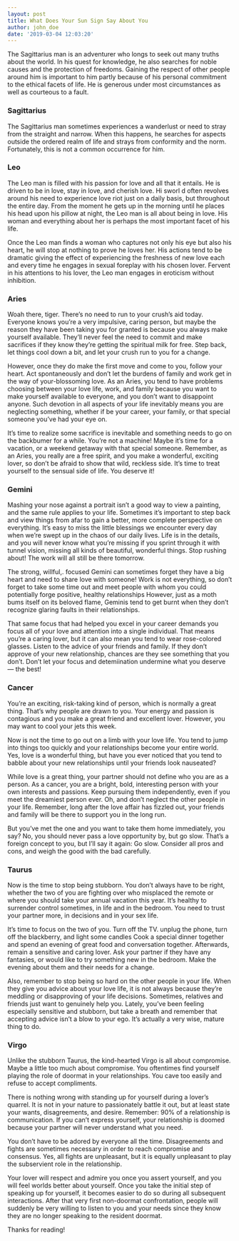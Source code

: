 ```yaml
---
layout: post
title: What Does Your Sun Sign Say About You
author: john_doe
date: '2019-03-04 12:03:20'
---
```

The Sagittarius man is an adventurer who longs to seek out many truths about the world. In his quest for knowledge, he also searches for noble causes and the protection of freedoms. Gaining the respect of other people around him is important to him partly because of his personal commitment to the ethical facets of life. He is generous under most circumstances as well as courteous to a fault.

### Sagittarius 

The Sagittarius man sometimes experiences a wanderlust or need to stray from the straight and narrow. When this happens, he searches for aspects outside the ordered realm of life and strays from conformity and the norm. Fortunately, this is not a common occurrence for him.

### Leo

The Leo man is filled with his passion for love and all that it entails. He is driven to be in love, stay in love, and cherish love. Hi sworl d often revolves around his need to experience love riot just on a daily basis, but throughout the entire day. From the moment he gets up in the morning until he places his head upon his pillow at night, the Leo man is all about being in love. His woman and everything about her is perhaps the most important facet of his life.

Once the Leo man finds a woman who captures not only his eye but also his heart, he will stop at nothing to prove he loves her. His actions tend to be dramatic giving the effect of experiencing the freshness of new love each and every time he engages in sexual foreplay with his chosen lover. Fervent in his attentions to his lover, the Leo man engages in eroticism without inhibition.

### Aries

Woah there, tiger. There’s no need to run to your crush’s aid today. Everyone knows you’re a very impulsive, caring person, but maybe the reason they have been taking you for granted is because you always make yourself available. They’ll never feel the need to commit and make sacrifices if they know they’re getting the spiritual milk for free. Step back, let things cool down a bit, and let your crush run to you for a change.

However, once they do make the first move and come to you, follow your heart. Act spontaneously and don’t let the burdens of family and work get in the way of your-blossoming love. As an Aries, you tend to have problems choosing between your love life, work, and family because you want to make yourself available to everyone, and you don’t want to disappoint anyone. Such devotion in all aspects of your life inevitably means you are neglecting something, whether if be your career, your family, or that special someone you’ve had your eye on.

It’s time to realize some sacrifice is inevitable and something needs to go on the backbumer for a while. You’re not a machine! Maybe it’s time for a vacation, or a weekend getaway with that special someone. Remember, as an Aries, you really are a free spirit, and you make a wonderful, exciting lover, so don’t be afraid to show that wild, reckless side. It’s time to treat yourself to the sensual side of life. You deserve it!

### Gemini

Mashing your nose against a portrait isn’t a good way to view a painting, and the same rule applies to your life. Sometimes it’s important to step back and view things from afar to gain a better, more complete perspective on everything. It’s easy to miss the little blessings we encounter every day when we’re swept up in the chaos of our daily lives. Life is in the details, and you will never know what you’re missing if you sprint through it with tunnel vision, missing all kinds of beautiful, wonderful things. Stop rushing about! The work will all still be there tomorrow.

The strong, willful,. focused Gemini can sometimes forget they have a big heart and need to share love with someone! Work is not everything, so don’t forget to take some time out and meet people with whom you could potentially forge positive, healthy relationships However, just as a moth bums itself on its beloved flame, Geminis tend to get burnt when they don’t recognize glaring faults in their relationships.

That same focus that had helped you excel in your career demands you focus all of your love and attention into a single individual. That means you’re a caring lover, but it can also mean you tend to wear rose-colored glasses. Listen to the advice of your friends and family. If they don’t approve of your new relationship, chances are they see something that you don’t. Don’t let your focus and detemiination undermine what you deserve — the best!

### Cancer

You’re an exciting, risk-taking kind of person, which is normally a great thing. That’s why people are drawn to you. Your energy and passion is contagious and you make a great friend and excellent lover. However, you may want to cool your jets this week.

Now is not the time to go out on a limb with your love life. You tend to jump into things too quickly and your relationships become your entire world. Yes, love is a wonderful thing, but have you ever noticed that you tend to babble about your new relationships until your friends look nauseated?

While love is a great thing, your partner should not define who you are as a person. As a cancer, you are a bright, bold, interesting person with your own interests and passions. Keep pursuing them independently, even if you meet the dreamiest person ever. Oh, and don’t neglect the other people in your life. Remember, long after the love affair has fizzled out, your friends and family will be there to support you in the long run.

But you’ve met the one and you want to take them home immediately, you say? No, you should never pass a love opportunity by, but go slow. That’s a foreign concept to you, but I’ll say it again: Go slow. Consider all pros and cons, and weigh the good with the bad carefully.

### Taurus

Now is the time to stop being stubborn. You don’t always have to be right, whether the two of you are fighting over who misplaced the remote or where you should take your annual vacation this year. It’s healthy to surrender control sometimes, in life and in the bedroom. You need to trust your partner more, in decisions and in your sex life.

It’s time to focus on the two of you. Turn off the TV. unplug the phone, turn off the blackberry, and light some candles Cook a special dinner together and spend an evening of great food and conversation together. Afterwards, remain a sensitive and caring lover. Ask your partner if they have any fantasies, or would like to try something new in the bedroom. Make the evening about them and their needs for a change.

Also, remember to stop being so hard on the other people in your life. When they give you advice about your love life, it is not always because they’re meddling or disapproving of your life decisions. Sometimes, relatives and friends just want to genuinely help you. Lately, you’ve been feeling especially sensitive and stubborn, but take a breath and remember that accepting advice isn’t a blow to your ego. It’s actually a very wise, mature thing to do.

### Virgo

Unlike the stubborn Taurus, the kind-hearted Virgo is all about compromise. Maybe a little too much about compromise. You oftentimes find yourself playing the role of doormat in your relationships. You cave too easily and refuse to accept compliments.

There is nothing wrong with standing up for yourself during a lover’s quarrel. It is not in your nature to passionately battle it out, but at least state your wants, disagreements, and desire. Remember: 90% of a relationship is communication. If you can’t express yourself, your relationship is doomed because your partner will never understand what you need.

You don’t have to be adored by everyone all the time. Disagreements and fights are sometimes necessary in order to reach compromise and consensus. Yes, all fights are unpleasant, but it is equally unpleasant to play the subservient role in the relationship.

Your lover will respect and admire you once you assert yourself, and you will feel worlds better about yourself. Once you take the initial step of speaking up for yourself, it becomes easier to do so during all subsequent interactions. After that very first non-doormat confrontation, people will suddenly be very willing to listen to you and your needs since they know they are no longer speaking to the resident doormat.

Thanks for reading!
